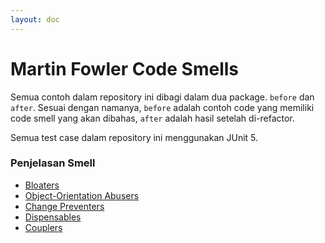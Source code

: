 ```yaml
---
layout: doc
---
```


# Martin Fowler Code Smells

Semua contoh dalam repository ini dibagi dalam dua package. `before` dan `after`. Sesuai dengan namanya, `before` adalah contoh code yang memiliki code smell yang akan dibahas, `after` adalah hasil setelah di-refactor.

Semua test case dalam repository ini menggunakan JUnit 5.

### Penjelasan Smell

- [Bloaters](bloaters/)
- [Object-Orientation Abusers](oo-abusers/)
- [Change Preventers](change-preventers/)
- [Dispensables](dispensables/)
- [Couplers](couplers/)
